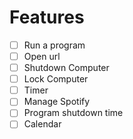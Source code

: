 # Features
- [ ] Run a program
- [ ] Open url
- [ ] Shutdown Computer
- [ ] Lock Computer
- [ ] Timer
- [ ] Manage Spotify
- [ ] Program shutdown time
- [ ] Calendar
